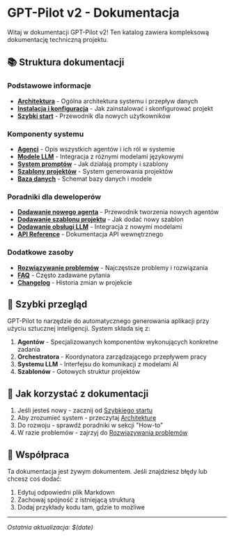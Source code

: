 # GPT-Pilot v2 - Dokumentacja

Witaj w dokumentacji GPT-Pilot v2! Ten katalog zawiera kompleksową dokumentację techniczną projektu.

## 📚 Struktura dokumentacji

### Podstawowe informacje
- [**Architektura**](architecture.md) - Ogólna architektura systemu i przepływ danych
- [**Instalacja i konfiguracja**](installation.md) - Jak zainstalować i skonfigurować projekt
- [**Szybki start**](quick-start.md) - Przewodnik dla nowych użytkowników

### Komponenty systemu
- [**Agenci**](agents.md) - Opis wszystkich agentów i ich ról w systemie
- [**Modele LLM**](llm-integration.md) - Integracja z różnymi modelami językowymi
- [**System promptów**](prompts-system.md) - Jak działają prompty i szablony
- [**Szablony projektów**](project-templates.md) - System generowania projektów
- [**Baza danych**](database.md) - Schemat bazy danych i modele

### Poradniki dla deweloperów
- [**Dodawanie nowego agenta**](how-to-add-agent.md) - Przewodnik tworzenia nowych agentów
- [**Dodawanie szablonu projektu**](how-to-add-template.md) - Jak dodać nowy szablon
- [**Dodawanie obsługi LLM**](how-to-add-llm.md) - Integracja z nowymi modelami
- [**API Reference**](api-reference.md) - Dokumentacja API wewnętrznego

### Dodatkowe zasoby
- [**Rozwiązywanie problemów**](troubleshooting.md) - Najczęstsze problemy i rozwiązania
- [**FAQ**](faq.md) - Często zadawane pytania
- [**Changelog**](changelog.md) - Historia zmian w projekcie

## 🚀 Szybki przegląd

GPT-Pilot to narzędzie do automatycznego generowania aplikacji przy użyciu sztucznej inteligencji. System składa się z:

1. **Agentów** - Specjalizowanych komponentów wykonujących konkretne zadania
2. **Orchestratora** - Koordynatora zarządzającego przepływem pracy
3. **Systemu LLM** - Interfejsu do komunikacji z modelami AI
4. **Szablonów** - Gotowych struktur projektów

## 📖 Jak korzystać z dokumentacji

1. Jeśli jesteś nowy - zacznij od [Szybkiego startu](quick-start.md)
2. Aby zrozumieć system - przeczytaj [Architekturę](architecture.md)
3. Do rozwoju - sprawdź poradniki w sekcji "How-to"
4. W razie problemów - zajrzyj do [Rozwiązywania problemów](troubleshooting.md)

## 🤝 Współpraca

Ta dokumentacja jest żywym dokumentem. Jeśli znajdziesz błędy lub chcesz coś dodać:
1. Edytuj odpowiedni plik Markdown
2. Zachowaj spójność z istniejącą strukturą
3. Dodaj przykłady kodu tam, gdzie to możliwe

---
*Ostatnia aktualizacja: $(date)*
